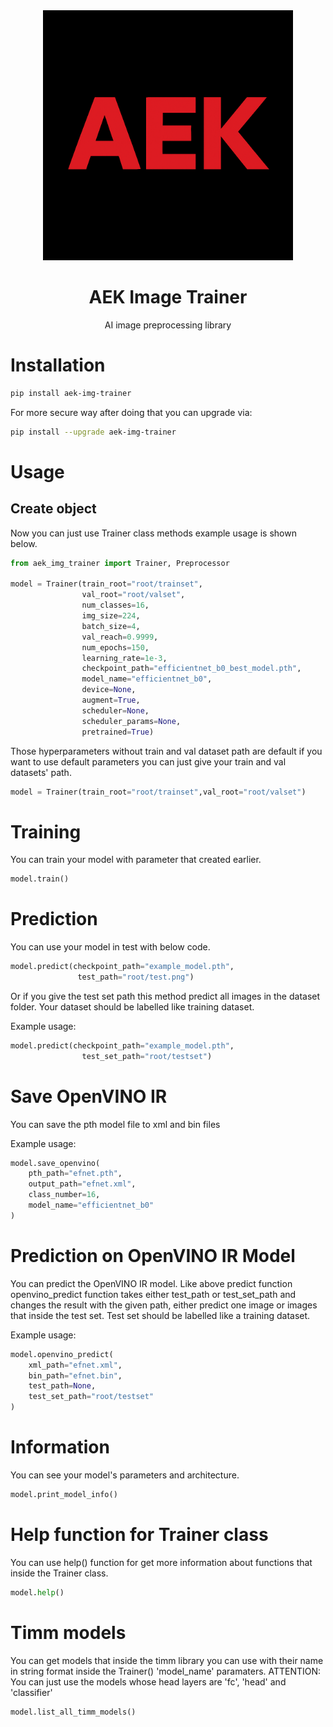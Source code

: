 <div align="center">
  <img src="https://raw.githubusercontent.com/alpemre8/aek-img-trainer/main/logo.png" alt="AEK Image Trainer Logo" width="400"/>
  
  # AEK Image Trainer
  
  AI image preprocessing library 
</div>



# Installation


```bash
pip install aek-img-trainer
```
For more secure way after doing that you can upgrade via:
```bash
pip install --upgrade aek-img-trainer
```
# Usage


## Create object


Now you can just use Trainer class methods example usage is shown below.
```python
from aek_img_trainer import Trainer, Preprocessor

model = Trainer(train_root="root/trainset",
                val_root="root/valset",
                num_classes=16,
                img_size=224,
                batch_size=4,
                val_reach=0.9999,
                num_epochs=150,
                learning_rate=1e-3,
                checkpoint_path="efficientnet_b0_best_model.pth",
                model_name="efficientnet_b0",
                device=None,
                augment=True,
                scheduler=None,
                scheduler_params=None,
                pretrained=True)
```

Those hyperparameters without train and val dataset path are default if you want to use default parameters you can just give your train and val datasets' path.
```python
model = Trainer(train_root="root/trainset",val_root="root/valset")
```

# Training


You can train your model with parameter that created earlier.
```python
model.train()
```

# Prediction


You can use your model in test with below code.
```python
model.predict(checkpoint_path="example_model.pth",
               test_path="root/test.png")
```
Or if you give the test set path this method predict all images in the dataset folder. Your dataset should be labelled like training dataset.

Example usage:
```python
model.predict(checkpoint_path="example_model.pth",
                test_set_path="root/testset")
```

# Save OpenVINO IR


You can save the pth model file to xml and bin files 

Example usage:

```python
model.save_openvino(
    pth_path="efnet.pth",
    output_path="efnet.xml",
    class_number=16,
    model_name="efficientnet_b0"
)
```


# Prediction on OpenVINO IR Model


You can predict the OpenVINO IR model. Like above predict function openvino_predict function takes either test_path or test_set_path and changes the result with the given path, either predict one image or images that inside the test set. Test set should be labelled like a training dataset.

Example usage:

```python
model.openvino_predict(
    xml_path="efnet.xml",
    bin_path="efnet.bin",
    test_path=None,
    test_set_path="root/testset"
)
```



# Information


You can see your model's parameters and architecture.
```python
model.print_model_info()
```

# Help function for Trainer class


You can use help() function for get more information about functions that inside the Trainer class.
```python
model.help()
```


# Timm models


You can get models that inside the timm library you can use with their name in string format inside the Trainer() 'model_name' paramaters.
ATTENTION: You can just use the models whose head layers are 'fc', 'head' and 'classifier'
```python
model.list_all_timm_models()
```









